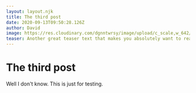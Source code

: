 ```yaml
---
layout: layout.njk
title: The third post
date: 2020-09-13T09:50:28.126Z
author: David
image: https://res.cloudinary.com/dgnntwrsy/image/upload/c_scale,w_642/v1599990683/flavio-gasperini-GjKPTkhni6Y-unsplash_kgdiht.jpg
teaser: Another great teaser text that makes you absolutely want to read this blog post.
---
```


# The third post

Well I don't know. This is just for testing.